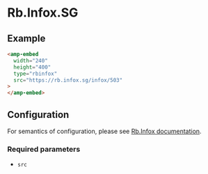 <!---
Copyright 2017 The AMP HTML Authors. All Rights Reserved.

Licensed under the Apache License, Version 2.0 (the "License");
you may not use this file except in compliance with the License.
You may obtain a copy of the License at

      http://www.apache.org/licenses/LICENSE-2.0

Unless required by applicable law or agreed to in writing, software
distributed under the License is distributed on an "AS-IS" BASIS,
WITHOUT WARRANTIES OR CONDITIONS OF ANY KIND, either express or implied.
See the License for the specific language governing permissions and
limitations under the License.
-->

# Rb.Infox.SG

## Example

```html
<amp-embed
  width="240"
  height="400"
  type="rbinfox"
  src="https://rb.infox.sg/infox/503"
>
</amp-embed>
```

## Configuration

For semantics of configuration, please see
[Rb.Infox documentation](https://adm.infox.sg).

### Required parameters

- `src`
